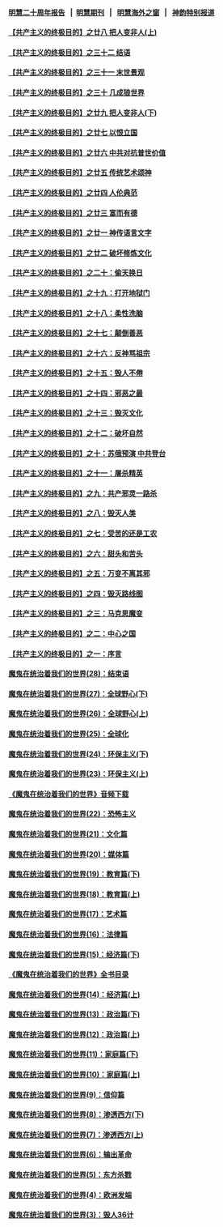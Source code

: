 #### [明慧二十周年报告](https://github.com/gfw-breaker/mh-reports/blob/master/README.md?t=07200441) &nbsp;&nbsp;|&nbsp;&nbsp;[明慧期刊](https://github.com/gfw-breaker/mh-qikan) &nbsp;&nbsp;|&nbsp;&nbsp; [明慧海外之窗](https://github.com/gfw-breaker/mh-news/blob/master/README.md?t=07200441) &nbsp;&nbsp;|&nbsp;&nbsp; [神韵特别报道](https://github.com/gfw-breaker/mh-news/blob/master/shenyun.md?t=07200441) 

#### [【共产主义的终极目的】之廿八 把人变非人(上)](../pages/nsc422/n11340492.md?t=07200441) 

#### [【共产主义的终极目的】之三十二 结语](../pages/nsc422/n11360535.md?t=07200441) 

#### [【共产主义的终极目的】之三十一 末世景观](../pages/nsc422/n11351129.md?t=07200441) 

#### [【共产主义的终极目的】之三十 几成狼世界](../pages/nsc422/n11348280.md?t=07200441) 

#### [【共产主义的终极目的】之廿九 把人变非人(下)](../pages/nsc422/n11344140.md?t=07200441) 

#### [【共产主义的终极目的】之廿七 以恨立国](../pages/nsc422/n11336944.md?t=07200441) 

#### [【共产主义的终极目的】之廿六 中共对抗普世价值](../pages/nsc422/n11324785.md?t=07200441) 

#### [【共产主义的终极目的】之廿五 传统艺术颂神](../pages/nsc422/n11296396.md?t=07200441) 

#### [【共产主义的终极目的】之廿四 人伦典范](../pages/nsc422/n11296397.md?t=07200441) 

#### [【共产主义的终极目的】之廿三 富而有德](../pages/nsc422/n11283598.md?t=07200441) 

#### [【共产主义的终极目的】之廿一 神传语言文字](../pages/nsc422/n11263265.md?t=07200441) 

#### [【共产主义的终极目的】之廿二 破坏修炼文化](../pages/nsc422/n11245728.md?t=07200441) 

#### [【共产主义的终极目的】之二十：偷天换日](../pages/nsc422/n11238846.md?t=07200441) 

#### [【共产主义的终极目的】之十九：打开地狱门](../pages/nsc422/n11206376.md?t=07200441) 

#### [【共产主义的终极目的】之十八：柔性洗脑](../pages/nsc422/n11199994.md?t=07200441) 

#### [【共产主义的终极目的】之十七：颠倒善恶](../pages/nsc422/n11179782.md?t=07200441) 

#### [【共产主义的终极目的】之十六：反神骂祖宗](../pages/nsc422/n11166798.md?t=07200441) 

#### [【共产主义的终极目的】之十五：毁人不倦](../pages/nsc422/n11166792.md?t=07200441) 

#### [【共产主义的终极目的】之十四：邪恶之最](../pages/nsc422/n11150249.md?t=07200441) 

#### [【共产主义的终极目的】之十三：毁灭文化](../pages/nsc422/n11135227.md?t=07200441) 

#### [【共产主义的终极目的】之十二：破坏自然](../pages/nsc422/n11135214.md?t=07200441) 

#### [【共产主义的终极目的】之十：苏俄预演 中共登台](../pages/nsc422/n11118424.md?t=07200441) 

#### [【共产主义的终极目的】之十一：屠杀精英](../pages/nsc422/n11118442.md?t=07200441) 

#### [【共产主义的终极目的】之九：共产邪灵一路杀](../pages/nsc422/n11114139.md?t=07200441) 

#### [【共产主义的终极目的】之八：毁灭人类](../pages/nsc422/n11108503.md?t=07200441) 

#### [【共产主义的终极目的】之七：受苦的还是工农](../pages/nsc422/n11101809.md?t=07200441) 

#### [【共产主义的终极目的】之六：甜头和苦头](../pages/nsc422/n11096971.md?t=07200441) 

#### [【共产主义的终极目的】之五：万变不离其邪](../pages/nsc422/n11091285.md?t=07200441) 

#### [【共产主义的终极目的】之四：毁灭路线图](../pages/nsc422/n11086284.md?t=07200441) 

#### [【共产主义的终极目的】之三：马克思魔变](../pages/nsc422/n11061941.md?t=07200441) 

#### [【共产主义的终极目的】之二：中心之国](../pages/nsc422/n11047728.md?t=07200441) 

#### [【共产主义的终极目的】之一：序言](../pages/nsc422/n11086077.md?t=07200441) 

#### [魔鬼在统治着我们的世界(28)：结束语](../pages/nsc422/n10936246.md?t=07200441) 

#### [魔鬼在统治着我们的世界(27)：全球野心(下)](../pages/nsc422/n10928319.md?t=07200441) 

#### [魔鬼在统治着我们的世界(26)：全球野心(上)](../pages/nsc422/n10900318.md?t=07200441) 

#### [魔鬼在统治着我们的世界(25)：全球化](../pages/nsc422/n10788205.md?t=07200441) 

#### [魔鬼在统治着我们的世界(24)：环保主义(下)](../pages/nsc422/n10695307.md?t=07200441) 

#### [魔鬼在统治着我们的世界(23)：环保主义(上)](../pages/nsc422/n10688613.md?t=07200441) 

#### [《魔鬼在统治着我们的世界》音频下载](../pages/nsc422/n10635553.md?t=07200441) 

#### [魔鬼在统治着我们的世界(22)：恐怖主义](../pages/nsc422/n10614727.md?t=07200441) 

#### [魔鬼在统治着我们的世界(21)：文化篇](../pages/nsc422/n10597706.md?t=07200441) 

#### [魔鬼在统治着我们的世界(20)：媒体篇](../pages/nsc422/n10586579.md?t=07200441) 

#### [魔鬼在统治着我们的世界(19)：教育篇(下)](../pages/nsc422/n10564808.md?t=07200441) 

#### [魔鬼在统治着我们的世界(18)：教育篇(上)](../pages/nsc422/n10526970.md?t=07200441) 

#### [魔鬼在统治着我们的世界(17)：艺术篇](../pages/nsc422/n10499093.md?t=07200441) 

#### [魔鬼在统治着我们的世界(16)：法律篇](../pages/nsc422/n10485969.md?t=07200441) 

#### [魔鬼在统治着我们的世界(15)：经济篇(下)](../pages/nsc422/n10469975.md?t=07200441) 

#### [《魔鬼在统治着我们的世界》全书目录](../pages/nsc422/n10464261.md?t=07200441) 

#### [魔鬼在统治着我们的世界(14)：经济篇(上)](../pages/nsc422/n10457370.md?t=07200441) 

#### [魔鬼在统治着我们的世界(13)：政治篇(下)](../pages/nsc422/n10448270.md?t=07200441) 

#### [魔鬼在统治着我们的世界(12)：政治篇(上)](../pages/nsc422/n10444576.md?t=07200441) 

#### [魔鬼在统治着我们的世界(11)：家庭篇(下)](../pages/nsc422/n10440961.md?t=07200441) 

#### [魔鬼在统治着我们的世界(10)：家庭篇(上)](../pages/nsc422/n10435448.md?t=07200441) 

#### [魔鬼在统治着我们的世界(9)：信仰篇](../pages/nsc422/n10432159.md?t=07200441) 

#### [魔鬼在统治着我们的世界(8)：渗透西方(下)](../pages/nsc422/n10429603.md?t=07200441) 

#### [魔鬼在统治着我们的世界(7)：渗透西方(上)](../pages/nsc422/n10426013.md?t=07200441) 

#### [魔鬼在统治着我们的世界(6)：输出革命](../pages/nsc422/n10421536.md?t=07200441) 

#### [魔鬼在统治着我们的世界(5)：东方杀戮](../pages/nsc422/n10417707.md?t=07200441) 

#### [魔鬼在统治着我们的世界(4)：欧洲发端](../pages/nsc422/n10414890.md?t=07200441) 

#### [魔鬼在统治着我们的世界(3)：毁人36计](../pages/nsc422/n10411583.md?t=07200441) 

